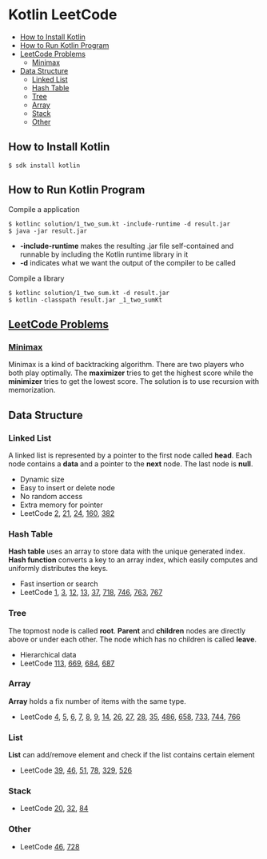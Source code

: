 # Kotlin LeetCode
- [How to Install Kotlin](#how-to-install-kotlin)    
- [How to Run Kotlin Program](#how-to-run-kotlin-program)    
- [LeetCode Problems](#leetcode-problems)   
  - [Minimax](#minimax)
- [Data Structure](#data-structure) 
    - [Linked List](#linked-list)
    - [Hash Table](#hash-table)
    - [Tree](#tree)
    - [Array](#array)
    - [Stack](#stack)
    - [Other](#other)

## How to Install Kotlin

    $ sdk install kotlin 

## How to Run Kotlin Program 
Compile a application

    $ kotlinc solution/1_two_sum.kt -include-runtime -d result.jar
    $ java -jar result.jar

+ **-include-runtime** makes the resulting .jar file self-contained and runnable by including the Kotlin runtime library in it
+ **-d** indicates what we want the output of the compiler to be called

Compile a library

    $ kotlinc solution/1_two_sum.kt -d result.jar
    $ kotlin -classpath result.jar _1_two_sumKt

## [LeetCode Problems](https://leetcode.com/problemset/all/)

### [Minimax](https://leetcode.com/tag/minimax/)
Minimax is a kind of backtracking algorithm. There are two players who both play optimally. 
The **maximizer** tries to get the highest score while the **minimizer** tries to get the lowest score. 
The solution is to use recursion with memorization.

    
## Data Structure

### Linked List
A linked list is represented by a pointer to the first node called **head**.
Each node contains a **data** and a pointer to the **next** node. 
The last node is **null**.
- Dynamic size
- Easy to insert or delete node
- No random access
- Extra memory for pointer
- LeetCode
[2](https://leetcode.com/problems/add-two-numbers/description/),
[21](https://leetcode.com/problems/merge-two-sorted-lists/description/),
[24](https://leetcode.com/problems/swap-nodes-in-pairs/description/),
[160](https://leetcode.com/problems/intersection-of-two-linked-lists/#/description),
[382](https://leetcode.com/problems/linked-list-random-node/description/)

### Hash Table
**Hash table** uses an array to store data with the unique generated index.
**Hash function** converts a key to an array index, 
which easily computes and uniformly distributes the keys.
- Fast insertion or search
- LeetCode
[1](https://leetcode.com/problems/two-sum/description/),
[3](https://leetcode.com/problems/longest-substring-without-repeating-characters/description/),
[12](https://leetcode.com/problems/integer-to-roman/description/),
[13](https://leetcode.com/problems/roman-to-integer/description/),
[37](https://leetcode.com/problems/sudoku-solver/#/description),
[718](https://leetcode.com/problems/maximum-length-of-repeated-subarray/description/),
[746](https://leetcode.com/problems/min-cost-climbing-stairs/description/),
[763](https://leetcode.com/problems/partition-labels/description/),
[767](https://leetcode.com/problems/reorganize-string/description/)

### Tree
The topmost node is called **root**. 
**Parent** and **children** nodes are directly above or under each other.
The node which has no children is called **leave**.
- Hierarchical data
- LeetCode
[113](https://leetcode.com/problems/path-sum-ii/#/description),
[669](https://leetcode.com/problems/trim-a-binary-search-tree/description/),
[684](https://leetcode.com/problems/redundant-connection/description/),
[687](https://leetcode.com/problems/longest-univalue-path/description/)

### Array
**Array** holds a fix number of items with the same type.
- LeetCode
[4](https://leetcode.com/problems/median-of-two-sorted-arrays/description/),
[5](https://leetcode.com/problems/longest-palindromic-substring/description/),
[6](https://leetcode.com/problems/zigzag-conversion/description/),
[7](https://leetcode.com/problems/reverse-integer/description/),
[8](https://leetcode.com/problems/string-to-integer-atoi/description/),
[9](https://leetcode.com/problems/palindrome-number/description/),
[14](https://leetcode.com/problems/longest-common-prefix/description/),
[26](https://leetcode.com/problems/remove-duplicates-from-sorted-array/description/), 
[27](https://leetcode.com/problems/remove-element/description/),
[28](https://leetcode.com/problems/implement-strstr/description/),
[35](https://leetcode.com/problems/search-insert-position/description/),
[486](https://leetcode.com/problems/predict-the-winner/description/),
[658](https://leetcode.com/problems/find-k-closest-elements/description/),
[733](https://leetcode.com/problems/flood-fill/description/),
[744](https://leetcode.com/problems/find-smallest-letter-greater-than-target/description/),
[766](https://leetcode.com/problems/toeplitz-matrix/description/)

### List
**List** can add/remove element and check if the list contains certain element
- LeetCode
[39](https://leetcode.com/problems/combination-sum/description/),
[46](https://leetcode.com/problems/permutations/description/),
[51](https://leetcode.com/problems/n-queens/description/),
[78](https://leetcode.com/problems/subsets/description/),
[329](https://leetcode.com/problems/longest-increasing-path-in-a-matrix/description/),
[526](https://leetcode.com/problems/beautiful-arrangement/description/)

### Stack
- LeetCode
[20](https://leetcode.com/problems/valid-parentheses/description/),
[32](https://leetcode.com/problems/longest-valid-parentheses/#/description),
[84](https://leetcode.com/problems/largest-rectangle-in-histogram/#/description)

### Other
- LeetCode
[46](https://leetcode.com/problems/permutations/#/description),
[728](https://leetcode.com/problems/self-dividing-numbers/description/)
